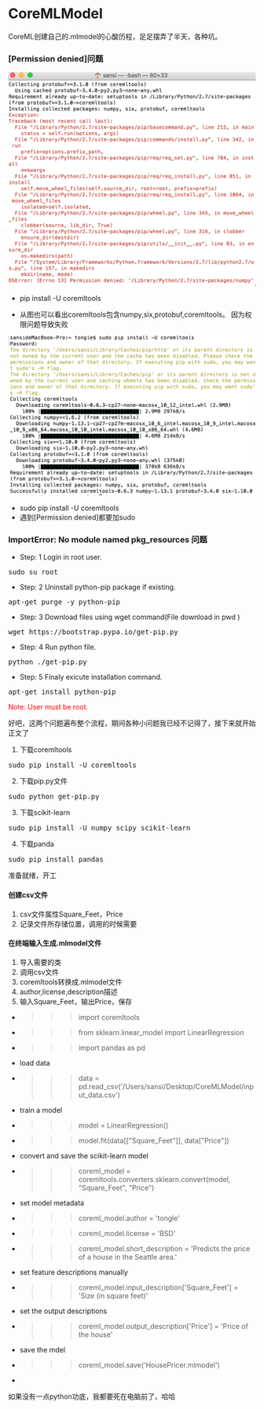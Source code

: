 # CoreMLModel

CoreML创建自己的.mlmodel的心酸历程，足足摆弄了半天，各种坑。

### [Permission denied]问题


![tools](Image/coremltoolsbug.png)

* pip install -U coremltools

* 从图也可以看出coremltools包含numpy,six,protobuf,coremltools。
因为权限问题导致失败

![](Image/coremltools.png)

*  sudo pip install -U coremltools
*  遇到[Permission denied]都要加sudo



### ImportError: No module named pkg_resources 问题

* Step: 1 Login in root user.
<pre>
sudo su root
</pre>
     
* Step: 2 Uninstall python-pip package if existing.
<pre>
apt-get purge -y python-pip
</pre>

* Step: 3 Download files using wget command(File download in pwd )
<pre>
wget https://bootstrap.pypa.io/get-pip.py
</pre>

* Step: 4 Run python file.
<pre>
python ./get-pip.py
</pre>

* Step: 5 Finaly exicute installation command.
<pre>
apt-get install python-pip
</pre>

<div><span style="color:red">Note: User must be root.</span></dic>

好吧，这两个问题遍布整个流程，期间各种小问题我已经不记得了，接下来就开始正文了


1. 下载coremltools
 <pre>sudo pip install -U coremltools</pre>

2. 下载pip.py文件
<pre>sudo python get-pip.py</pre>

3. 下载scikit-learn
<pre>sudo pip install -U numpy scipy scikit-learn</pre>

4. 下载panda
<pre>sudo pip install pandas</pre>

准备就绪，开工

#### 创建csv文件
1. csv文件属性Square_Feet，Price
2. 记录文件所存储位置，调用的时候需要

#### 在终端输入生成.mlmodel文件
1. 导入需要的类
2. 调用csv文件
3. coremltools转换成.mlmodel文件
4. author,license,description描述
5. 输入Square_Feet，输出Price，保存

* >>> import coremltools
* >>> from sklearn.linear_model import LinearRegression
* >>> import pandas as pd
*  load data
* >>> data = pd.read_csv('/Users/sansi/Desktop/CoreMLModel/input_data.csv')
*  train a model
* >>> model = LinearRegression()
* >>> model.fit(data[["Square_Feet"]], data["Price"])
*  convert and save the scikit-learn model
* >>> coreml_model = coremltools.converters.sklearn.convert(model, "Square_Feet", "Price")
*  set model metadata
* >>> coreml_model.author = 'tongle'
* >>> coreml_model.license = 'BSD'
* >>> coreml_model.short_description = 'Predicts the price of a house in the Seattle area.'
*  set feature descriptions manually
* >>> coreml_model.input_description['Square_Feet'] = 'Size (in square feet)'
*  set the output descriptions
* >>> coreml_model.output_description['Price'] = 'Price of the house'
*  save the mdel
* >>> coreml_model.save('HousePricer.mlmodel')
* 

如果没有一点python功底，我都要死在电脑前了，哈哈






